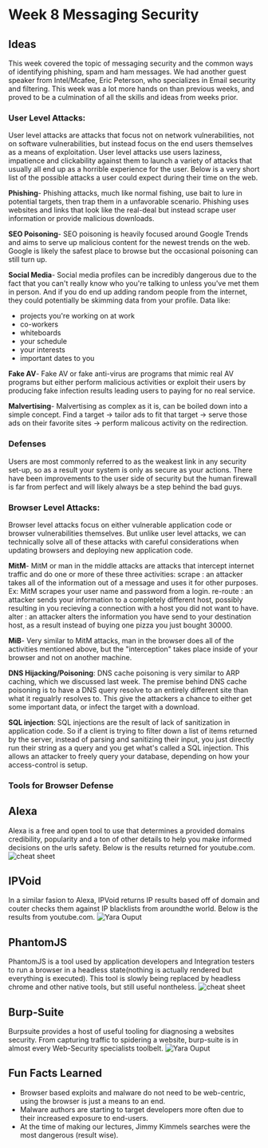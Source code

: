 

# Week 8 Messaging Security

## Ideas

This week covered the topic of messaging security and the common ways of identifying phishing, spam and ham messages. We had another guest speaker from Intel/Mcafee, Eric Peterson, who specializes in Email security and filtering. This week was a lot more hands on than previous weeks, and proved to be a culmination of all the skills and ideas from weeks prior.

### User Level Attacks:
User level attacks are attacks that focus not on network vulnerabilities, not on software vulnerabilities, but instead focus on the end users themselves as a means of exploitation. User level attacks use users laziness, impatience and clickability against them to launch a variety of attacks that usually all end up as a horrible experience for the user. Below is a very short list of the possible attacks a user could expect during their time on the web. 

**Phishing**- Phishing attacks, much like normal fishing, use bait to lure in potential targets, then trap them in a unfavorable scenario. Phishing uses websites and links that look like the real-deal but instead scrape user information or provide malicious downloads. 

**SEO Poisoning**- SEO poisoning is heavily focused around Google Trends and aims to serve up malicious content for the newest trends on the web. Google is likely the safest place to browse but the occasional poisoning can still turn up.

**Social Media**- Social media profiles can be incredibly dangerous due to the fact that you can't really know who you're talking to unless you've met them in person. And if you do end up adding random people from the internet, they could potentially be skimming data from your profile. Data like: 
- projects you're working on at work
- co-workers 
- whiteboards
- your schedule
- your interests 
- important dates to you

**Fake AV**- Fake AV or fake anti-virus are programs that mimic real  AV programs but either perform malicious activities or exploit their users by producing fake infection results leading users to paying for no real service.

**Malvertising**- Malvertising as complex as it is, can be boiled down into a simple concept. Find a target -> tailor ads to fit that target -> serve those ads on their favorite sites -> perform malicous activity on the redirection. 

### Defenses
Users are most commonly referred to as the weakest link in any security set-up, so as a result your system is only as secure as your actions. There have been improvements to the user side of security but the human firewall is far from perfect and will likely always be a step behind the bad guys. 

### Browser Level Attacks:
Browser level attacks focus on either vulnerable application code or browser vulnerabilities themselves. But unlike user level attacks, we can technically solve all of these attacks with careful considerations when updating browsers and deploying new application code. 

**MitM**- MitM or man in the middle attacks are attacks that intercept internet traffic and do one or more of these three activities:
scrape : an attacker takes all of the information out of a message and uses it for other purposes. Ex: MitM scrapes your user name and password from a login.
re-route : an attacker sends your information to a completely different host, possibly resulting in you recieving a connection with a host you did not want to have.
alter : an attacker alters the information you have send to your destination host, as a result instead of buying one pizza you just bought 30000.
 
**MiB**- Very similar to MitM attacks, man in the browser does all of the activities mentioned above, but the "interception" takes place inside of your browser and not on another machine.

**DNS Hijacking/Poisoning**: DNS cache poisoning is very similar to ARP caching, which we discussed last week. The premise behind DNS cache poisoning is to have a DNS query resolve to an entirely different site than what it regualrly resolves to. This give the attackers a chance to either get some important data, or infect the target with a download.

**SQL injection**: SQL injections are the result of lack of sanitization in application code. So if a client is trying to filter down a list of items returned by the server, instead of parsing and sanitizing their input, you just directly run their string as a query and you get what's called a SQL injection. This allows an attacker to freely query your database, depending on how your access-control is setup.

### Tools for Browser Defense
## Alexa

Alexa is a free and open tool to use that determines a provided domains credibility, popularity and a ton of other details to help you make informed decisions on the urls safety. Below is the results returned for youtube.com.
![cheat sheet](images/alexa.PNG)

## IPVoid
In a similar fasion to Alexa, IPVoid returns IP results based off of domain and couter checks them against IP blacklists from aroundthe world. Below is the results from youtube.com.
![Yara Ouput](images/ipvoid.PNG)

## PhantomJS
PhantomJS is a tool used by application developers and Integration testers to run a browser in a headless state(nothing is actually rendered but everything is executed). This tool is slowly being replaced by headless chrome and other native tools, but still useful nontheless.
![cheat sheet](images/phatomjs.png)

## Burp-Suite
Burpsuite provides a host of useful tooling for diagnosing a websites security. From capturing traffic to spidering a website, burp-suite is in almost every Web-Security specialists toolbelt. 
![Yara Ouput](images/burp.png)

## Fun Facts Learned
- Browser based  exploits and malware do not need to be web-centric, using the browser is just a means to an end.
- Malware authors are starting to target developers more often due to their increased exposure to end-users.
- At the time of making our lectures, Jimmy Kimmels searches were the most dangerous (result wise).

